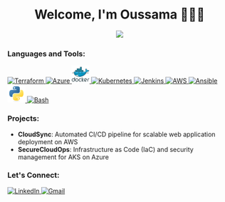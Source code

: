 <h1 align="center">Welcome, I'm Oussama 🙋🏻‍♂️</h1>

<p align="center">
  <a href="https://github.com/DenverCoder1/readme-typing-svg">
    <img src="https://readme-typing-svg.demolab.com/?lines=DevOps&Cloud%20Enthusiast;Network%20and%20Security%20Specialist;CI/CD%20Pipeline%20Architect&font=Fira%20Code&center=true&width=600&height=60&color=00BFFF&vCenter=true&pause=1000&size=22" />
  </a>
</p>

<h3 align="left">Languages and Tools:</h3>
<p align="left">
  <a href="https://www.terraform.io/" target="_blank" rel="noreferrer">
    <img src="https://www.vectorlogo.zone/logos/terraformio/terraformio-icon.svg" alt="Terraform" width="40" height="40"/>
  </a> 
  <a href="https://azure.microsoft.com/" target="_blank" rel="noreferrer">
    <img src="https://www.vectorlogo.zone/logos/microsoft_azure/microsoft_azure-icon.svg" alt="Azure" width="40" height="40"/>
  </a> 
  <a href="https://www.docker.com/" target="_blank" rel="noreferrer">
    <img src="https://raw.githubusercontent.com/devicons/devicon/master/icons/docker/docker-original-wordmark.svg" alt="Docker" width="40" height="40"/>
  </a> 
  <a href="https://kubernetes.io/" target="_blank" rel="noreferrer">
    <img src="https://www.vectorlogo.zone/logos/kubernetes/kubernetes-icon.svg" alt="Kubernetes" width="40" height="40"/>
  </a>
  <a href="https://www.jenkins.io/" target="_blank" rel="noreferrer">
    <img src="https://www.vectorlogo.zone/logos/jenkins/jenkins-icon.svg" alt="Jenkins" width="40" height="40"/>
  </a>
  <a href="https://aws.amazon.com/" target="_blank" rel="noreferrer">
    <img src="https://www.vectorlogo.zone/logos/amazon_aws/amazon_aws-icon.svg" alt="AWS" width="40" height="40"/>
  </a>
  <a href="https://www.ansible.com/" target="_blank" rel="noreferrer">
    <img src="https://www.vectorlogo.zone/logos/ansible/ansible-icon.svg" alt="Ansible" width="40" height="40"/>
  </a>
  <a href="https://www.python.org" target="_blank" rel="noreferrer">
    <img src="https://raw.githubusercontent.com/devicons/devicon/master/icons/python/python-original.svg" alt="Python" width="40" height="40"/>
  </a>
  <a href="https://www.gnu.org/software/bash/" target="_blank" rel="noreferrer">
    <img src="https://www.vectorlogo.zone/logos/gnu_bash/gnu_bash-icon.svg" alt="Bash" width="40" height="40"/>
  </a>
</p>

<h3 align="left">Projects:</h3>
<ul>
  <li><strong>CloudSync</strong>: Automated CI/CD pipeline for scalable web application deployment on AWS</li>
  <li><strong>SecureCloudOps</strong>: Infrastructure as Code (IaC) and security management for AKS on Azure</li>
</ul>

<h3 align="left">Let's Connect:</h3>
<p align="left">
  <a href="https://www.linkedin.com/in/oussama-ghrisse/" target="_blank" rel="noreferrer">
    <img src="https://www.vectorlogo.zone/logos/linkedin/linkedin-icon.svg" alt="LinkedIn" width="40" height="40"/>
  </a>
  <a href="mailto:oussamaghrisse@gmail.com" target="_blank" rel="noreferrer">
    <img src="https://www.vectorlogo.zone/logos/gmail/gmail-icon.svg" alt="Gmail" width="40" height="40"/>
  </a>
</p>
